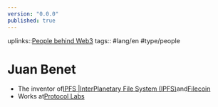 ```yaml
---
version: "0.0.0"
published: true
---
```

uplinks::[People behind Web3](./People%20behin%20Web3.md)
tags:: #lang/en #type/people 
# Juan Benet
- The inventor of[IPFS |InterPlanetary File System (IPFS)](./IPFS%20|InterPlanetary%20File%20System%20(IPFS).md)and[Filecoin](./Filecoin.md)
- Works at[Protocol Labs](./Protocol%20Labs.md)

